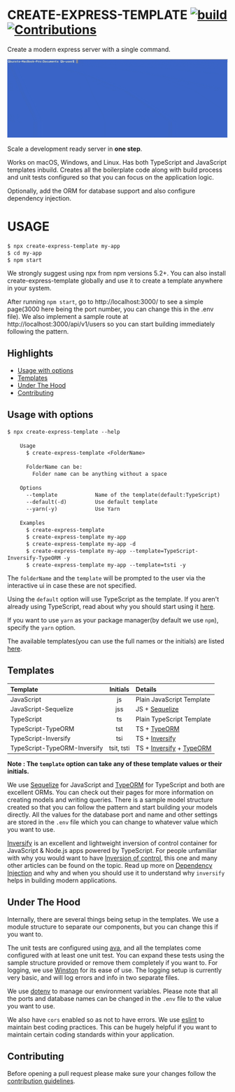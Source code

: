 # CREATE-EXPRESS-TEMPLATE [![build](https://github.com/dopecodez/create-express-template/workflows/build/badge.svg)](https://github.com/dopecodez/create-express-template/actions) [![Contributions](https://img.shields.io/badge/contributions-welcome-brightgreen.svg?style=flat)](https://github.com/dopecodez/create-express-template/issues)

Create a modern express server with a single command.

<img src="working.gif">

Scale a development ready server in **one step**.

Works on macOS, Windows, and Linux. Has both TypeScript and JavaScript templates inbuild. Creates all the boilerplate code along with build process and unit tests configured so that you can focus on the application logic.

Optionally, add the ORM for database support and also configure dependency injection.

# USAGE

```
$ npx create-express-template my-app
$ cd my-app
$ npm start
```

We strongly suggest using npx from npm versions 5.2+. You can also install create-express-template globally and use it to create a template anywhere in your system.

After running `npm start`, go to http://localhost:3000/ to see a simple page(3000 here being the port number, you can change this in the .env file). We also implement a sample route at http://localhost:3000/api/v1/users so you can start building immediately following the pattern.

## Highlights

- [Usage with options](#usage-with-options)
- [Templates](#templates)
- [Under The Hood](#under-the-hood)
- [Contributing](#contributing)

## Usage with options

```
$ npx create-express-template --help 

    Usage
	  $ create-express-template <FolderName>

	  FolderName can be:
	    Folder name can be anything without a space

	Options
      --template            Name of the template(default:TypeScript)
      --default(-d)         Use default template
      --yarn(-y)            Use Yarn

	Examples
	  $ create-express-template
	  $ create-express-template my-app
	  $ create-express-template my-app -d
	  $ create-express-template my-app --template=TypeScript-Inversify-TypeORM -y
	  $ create-express-template my-app --template=tsti -y

```

The `folderName` and the `template` will be prompted to the user via the interactive ui in case these are not specified. 

Using the `default` option will use TypeScript as the template. If you aren't already using TypeScript, read about why you should start using it [here](https://serokell.io/blog/why-typescript).

If you want to use `yarn` as your package manager(by default we use `npm`), specify the `yarn` option.

The available templates(you can use the full names or the initials) are listed [here](#templates).

## Templates

| Template                      | Initials    | Details         
| :---                          |    :----:   | :---          
| JavaScript                    | js          | Plain JavaScript Template          
| JavaScript-Sequelize          | jss         | JS + [Sequelize](https://sequelize.org) 
| TypeScript                    | ts          | Plain TypeScript Template          
| TypeScript-TypeORM            | tst         | TS + [TypeORM](https://typeorm.io/#/)            
| TypeScript-Inversify          | tsi         | TS + [Inversify](https://github.com/inversify/InversifyJS)
| TypeScript-TypeORM-Inversify  | tsit, tsti  | TS + [Inversify](https://github.com/inversify/InversifyJS) + [TypeORM](https://typeorm.io/#/)           

**Note : The `template` option can take any of these template values or their initials.**

We use [Sequelize](https://sequelize.org) for JavaScript and [TypeORM](https://typeorm.io/#/) for TypeScript and both are excellent ORMs. You can check out their pages for more information on creating models and writing queries. There is a sample model structure created so that you can follow the pattern and start building your models directly. All the values for the database port and name and other settings are stored in the `.env` file which you can change to whatever value which you want to use.

[Inversify](https://github.com/inversify/InversifyJS) is an excellent and lightweight inversion of control container for JavaScript & Node.js apps powered by TypeScript. For people unfamiliar with why you would want to have [Inversion of control](https://medium.com/@amitkma/understanding-inversion-of-control-ioc-principle-163b1dc97454), this one and many other articles can be found on the topic. Read up more on [Dependency Injection](https://www.freecodecamp.org/news/a-quick-intro-to-dependency-injection-what-it-is-and-when-to-use-it-7578c84fa88f/) and why and when you should use it to understand why `inversify` helps in building modern applications.

## Under The Hood

Internally, there are several things being setup in the templates. We use a module structure to separate our components, but you can change this if you want to.

The unit tests are configured using [ava](https://github.com/avajs/ava), and all the templates come configured with at least one unit test. You can expand these tests using the sample structure provided or remove them completely if you want to. For logging, we use [Winston](https://github.com/winstonjs/winston) for its ease of use. The logging setup is currently very basic, and will log errors and info in two separate files.

We use [dotenv](https://www.npmjs.com/package/dotenv) to manage our environment variables. Please note that all the ports and database names can be changed in the `.env` file to the value you want to use.

We also have `cors` enabled so as not to have errors. We use [eslint](https://eslint.org/) to maintain best coding practices. This can be hugely helpful if you want to maintain certain coding standards within your application.

## Contributing

Before opening a pull request please make sure your changes follow the
[contribution guidelines][1].

[1]: https://github.com/dopecodez/create-express-template/blob/master/CONTRIBUTING.md
